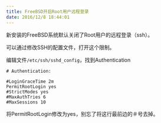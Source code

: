 ```yaml
---
title: FreeBSD开启Root用户远程登录
date: 2016/12/8 18:44:01
---
```


新安装的FreeBSD系统默认关闭了Root用户的远程登录（ssh）。

可以通过修改SSH的配置文件，打开这个限制。

编辑文件<code>/etc/ssh/sshd_config</code>，找到Authentication
````
# Authentication:

#LoginGraceTime 2m
PermitRootLogin yes
#StrictModes yes
#MaxAuthTries 6
#MaxSessions 10
````
将PermitRootLogin修改为yes，别忘了将这行最前边的＃号去掉。
